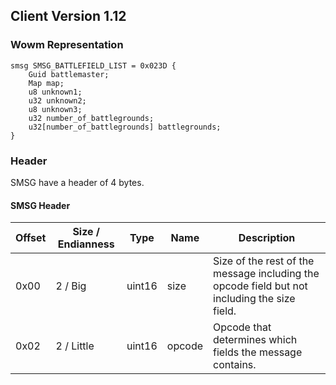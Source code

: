 ## Client Version 1.12

### Wowm Representation
```rust,ignore
smsg SMSG_BATTLEFIELD_LIST = 0x023D {
    Guid battlemaster;    
    Map map;    
    u8 unknown1;    
    u32 unknown2;    
    u8 unknown3;    
    u32 number_of_battlegrounds;    
    u32[number_of_battlegrounds] battlegrounds;    
}

```
### Header
SMSG have a header of 4 bytes.

#### SMSG Header
| Offset | Size / Endianness | Type   | Name   | Description |
| ------ | ----------------- | ------ | ------ | ----------- |
| 0x00   | 2 / Big           | uint16 | size   | Size of the rest of the message including the opcode field but not including the size field.|
| 0x02   | 2 / Little        | uint16 | opcode | Opcode that determines which fields the message contains.|
